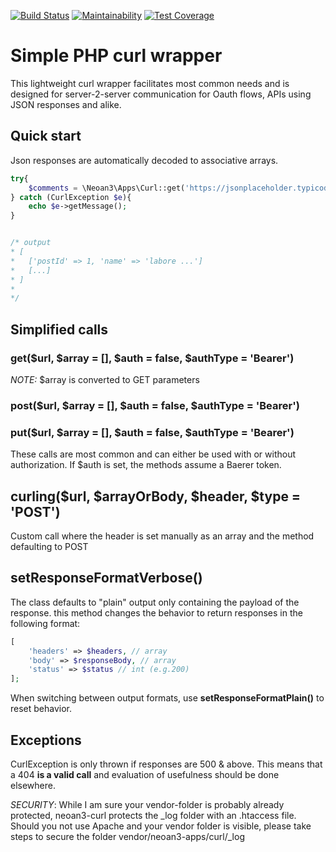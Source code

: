 [![Build Status](https://travis-ci.com/sroehrl/neoan3-curl.svg?branch=master)](https://travis-ci.com/sroehrl/neoan3-curl)
[![Maintainability](https://api.codeclimate.com/v1/badges/8c285839f1e0d4a2e485/maintainability)](https://codeclimate.com/github/sroehrl/neoan3-curl/maintainability)
[![Test Coverage](https://api.codeclimate.com/v1/badges/8c285839f1e0d4a2e485/test_coverage)](https://codeclimate.com/github/sroehrl/neoan3-curl/test_coverage)
# Simple PHP curl wrapper

This lightweight curl wrapper facilitates most common needs and is designed for server-2-server communication for Oauth flows, 
APIs using JSON responses and alike.

## Quick start

Json responses are automatically decoded to associative arrays.

```php
try{
    $comments = \Neoan3\Apps\Curl::get('https://jsonplaceholder.typicode.com/posts/1/comments');
} catch (CurlException $e){
    echo $e->getMessage();
}


/* output
* [
*   ['postId' => 1, 'name' => 'labore ...']
*   [...]
* ]
*
*/


```
## Simplified calls
### get($url, $array = [], $auth = false, $authType = 'Bearer')
_NOTE:_ $array is converted to GET parameters
### post($url, $array = [], $auth = false, $authType = 'Bearer')
### put($url, $array = [], $auth = false, $authType = 'Bearer')

These calls are most common and can either be used with or without authorization. If $auth is set, the methods assume a Baerer token.

## curling($url, $arrayOrBody, $header, $type = 'POST')

Custom call where the header is set manually as an array and the method defaulting to POST

## setResponseFormatVerbose()

The class defaults to "plain" output only containing the payload of the response. this method changes the behavior to return 
responses in the following format:

```PHP
[
    'headers' => $headers, // array
    'body' => $responseBody, // array
    'status' => $status // int (e.g.200)
];
```

When switching between output formats, use **setResponseFormatPlain()** to reset behavior.

## Exceptions

CurlException is only thrown if responses are 500 & above. This means that a 404 **is a valid call** and evaluation of usefulness should be done elsewhere.

_SECURITY_: While I am sure your vendor-folder is probably already protected, neoan3-curl protects the _log folder with an .htaccess file.
Should you not use Apache and your vendor folder is visible, please take steps to secure the folder vendor/neoan3-apps/curl/_log

